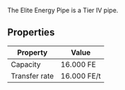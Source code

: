 The Elite Energy Pipe is a Tier IV pipe.

## Properties
|Property|Value|
|--------|-----|
|Capacity|16.000 FE|
|Transfer rate|16.000 FE/t|